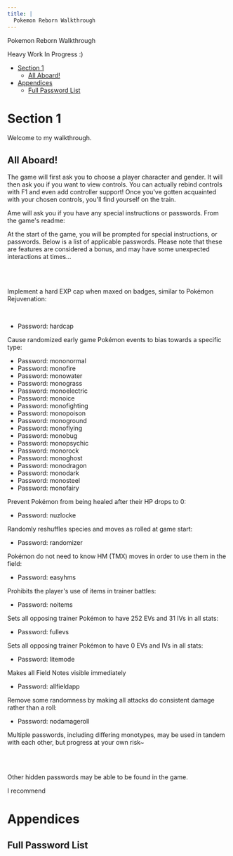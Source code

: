 ```yaml
---
title: |
  Pokemon Reborn Walkthrough
---
```


<p id="title-text">Pokemon Reborn Walkthrough </p>

Heavy Work In Progress :)

- [Section 1](#section-1)
  - [All Aboard!](#all-aboard)
- [Appendices](#appendices)
  - [Full Password List](#full-password-list)

# Section 1

Welcome to my walkthrough.

## All Aboard!

The game will first ask you to choose a player character and gender. It
will then ask you if you want to view controls. You can actually rebind 
controls with F1 and even add controller support! Once you've gotten 
acquainted with your chosen controls, you'll find yourself on the train.

Ame will ask you if you have any special instructions or passwords. From the
game's readme:

<div id="quote">
<p> At the start of the game, you will be prompted for special instructions, or
passwords. Below is a list of applicable passwords. 
Please note that these are features are considered a bonus, and may have some 
unexpected interactions at times... </p><br><br>

<p>Implement a hard EXP cap when maxed on badges, similar to Pokémon Rejuvenation: </p><br>
	<ul><li>Password: hardcap</li></ul>

<p>Cause randomized early game Pokémon events to bias towards a specific type:</p>
    <ul>
        <li>Password: mononormal</li>
        <li>Password: monofire</li>
        <li>Password: monowater</li>
        <li>Password: monograss</li>
        <li>Password: monoelectric</li>
        <li>Password: monoice</li>
        <li>Password: monofighting</li>
        <li>Password: monopoison</li>
        <li>Password: monoground</li>
        <li>Password: monoflying</li>
        <li>Password: monobug</li>
        <li>Password: monopsychic</li>
        <li>Password: monorock</li>
        <li>Password: monoghost</li>
        <li>Password: monodragon</li>
        <li>Password: monodark</li>
        <li>Password: monosteel</li>
        <li>Password: monofairy</li>
    </ul>

<p>Prevent Pokémon from being healed after their HP drops to 0:</p>
	<ul><li>Password: nuzlocke</li></ul>
	
<p>Randomly reshuffles species and moves as rolled at game start:</p>
	<ul><li>Password: randomizer</li></ul>
	
<p>Pokémon do not need to know HM (TMX) moves in order to use them in the field:</p>
	<ul><li>Password: easyhms</li></ul>
	
<p>Prohibits the player's use of items in trainer battles:</p>
	<ul><li>Password: noitems</li></ul>
	
<p>Sets all opposing trainer Pokémon to have 252 EVs and 31 IVs in all stats:</p>
	<ul><li>Password: fullevs</li></ul>

<p>Sets all opposing trainer Pokémon to have 0 EVs and IVs in all stats:</p>
	<ul><li>Password: litemode</li></ul>
	
<p>Makes all Field	Notes visible immediately</p>
	<ul><li>Password: allfieldapp</li></ul>

<p>Remove some randomness by making all attacks do consistent damage rather than a roll:</p>
	<ul><li>Password: nodamageroll</li></ul>

<p>Multiple passwords, including differing monotypes, may be used in tandem with 
each other, but progress at your own risk~</p><br><br>

<p>Other hidden passwords may be able to be found in the game.</p></div>

I recommend 





# Appendices

## Full Password List
